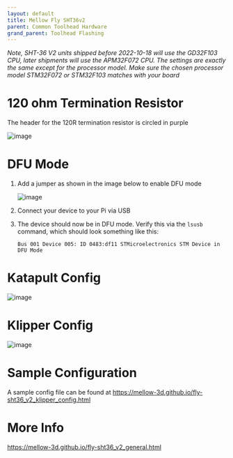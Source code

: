 ```yaml
---
layout: default 
title: Mellow Fly SHT36v2
parent: Common Toolhead Hardware
grand_parent: Toolhead Flashing
---
```


*Note, SHT-36 V2 units shipped before 2022-10-18 will use the GD32F103 CPU, later shipments will use the APM32F072 CPU. The settings are exactly the same except for the processor model. Make sure the chosen processor model STM32F072 or STM32F103 matches with your board*

# 120 ohm Termination Resistor

The header for the 120R termination resistor is circled in purple

![image](https://github.com/Esoterical/voron_canbus/assets/124253477/18e2c705-41be-4d99-a1c3-7ebcc2c76751)


# DFU Mode
1.  Add a jumper as shown in the image below to enable DFU mode
  
    ![image](https://github.com/Esoterical/voron_canbus/assets/124253477/d5e77aa8-8cbd-4766-b21f-52053d1bc16a)

2. Connect your device to your Pi via USB
3. The device should now be in DFU mode. Verify this via the `lsusb` command, which should look something like this:
    ```
    Bus 001 Device 005: ID 0483:df11 STMicroelectronics STM Device in DFU Mode
    ```

# Katapult Config

![image](https://user-images.githubusercontent.com/124253477/228767706-e14d572a-b0de-4445-9c7c-11276fc8c4a7.png)

# Klipper Config

![image](https://user-images.githubusercontent.com/124253477/221396540-52695957-90f7-4f01-9d7d-130a76a81ee8.png)

# Sample Configuration

A sample config file can be found at https://mellow-3d.github.io/fly-sht36_v2_klipper_config.html

# More Info

https://mellow-3d.github.io/fly-sht36_v2_general.html

